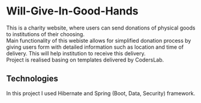 # Will-Give-In-Good-Hands
This is a charity website, where users can send donations of physical goods to institutions of their choosing.  
Main functionality of this webiste allows for simplified donation process by giving users form with detailed information such as location and time of delivery. This will help institution to receive this delivery.  
Project is realised basing on templates delivered by CodersLab.  
  
## Technologies
In this project I used Hibernate and Spring (Boot, Data, Security) framework.
